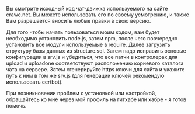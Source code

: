 Вы смотрите исходный код чат-движка используемого на сайте crawc.net. Вы можете использовать его по своему усмотрению, и также Вам разрешается вносить любые правки в свою версию.

Для того чтобы начать пользоваться моим кодом, вам будет необходимо установить node.js, затем npm, после чего поочередно установить все модули используемые в require. Далее загрузить структуру базы данных из structure.sql. Затем надо исправить основые конфигурации в srv.js и убедиться, что все патчи в контролерах для upload и uploadone соответствуют расположению корневого каталога чата на сервере. Затем сгенерируйте https ключи для сайта и укажите путь к ним в том же srv.js (для генерации ключей рекомендую использовать certbot).


При возникновении проблем с установкой или настройкой, обращайтесь ко мне через мой профиль на гитхабе или хабре - я готов помочь.
